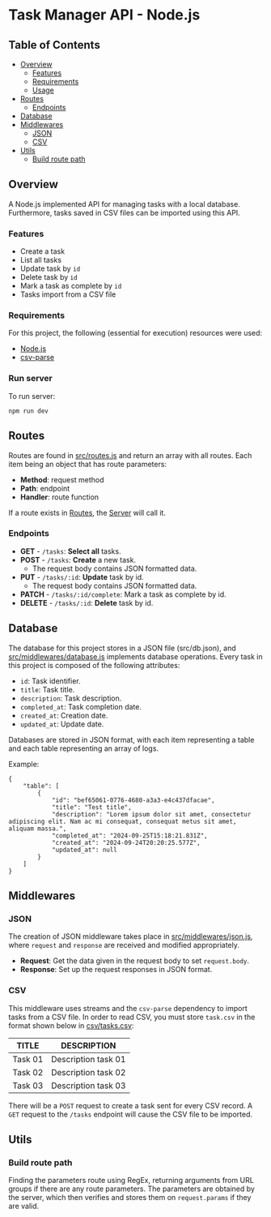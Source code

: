 # Task Manager API - Node.js

## Table of Contents
- [Overview](#overview)
    - [Features](#features)
    - [Requirements](#requirements)
    - [Usage](#run-server)
- [Routes](#routes)
    - [Endpoints](#endpoints)
- [Database](#database)
- [Middlewares](#middlewares)
    - [JSON](#json)
    - [CSV](#csv)
- [Utils](#utils)
    - [Build route path](#build-route-path)

## Overview

A Node.js implemented API for managing tasks with a local database. Furthermore, tasks saved in CSV files can be imported using this API.

### Features
- Create a task
- List all tasks
- Update task by `id`
- Delete task by `id`
- Mark a task as complete by `id`
- Tasks import from a CSV file

### Requirements
For this project, the following (essential for execution) resources were used:
 - [Node.js](https://nodejs.org/)
 - [csv-parse](https://csv.js.org/parse/)

### Run server

To run server:
```
npm run dev
```

## Routes

Routes are found in [src/routes.js](src/routes.js) and return an array with all routes. Each item being an object that has route parameters:

- **Method**: request method
- **Path**: endpoint
- **Handler**: route function

If a route exists in [Routes](src/routes.js), the [Server](src/server.js) will call it.

### Endpoints

- **GET** - `/tasks`: **Select all** tasks.
- **POST** - `/tasks`: **Create** a new task.
    - The request body contains JSON formatted data.
- **PUT** - `/tasks/:id`: **Update** task by id.
    - The request body contains JSON formatted data.
- **PATCH** - `/tasks/:id/complete`: Mark a task as complete by id.
- **DELETE** - `/tasks/:id`: **Delete** task by id.

## Database

The database for this project stores in a JSON file (src/db.json), and [src/middlewares/database.js](src/middlewares/database.js) implements database operations. Every task in this project is composed of the following attributes: 

- `id`: Task identifier.
- `title`: Task title.
- `description`: Task description.
- `completed_at`: Task completion date.
- `created_at`: Creation date.
- `updated_at`: Update date.

Databases are stored in JSON format, with each item representing a table and each table representing an array of logs.

Example:

```
{
    "table": [
        {
            "id": "bef65061-0776-4680-a3a3-e4c437dfacae",
            "title": "Test title",
            "description": "Lorem ipsum dolor sit amet, consectetur adipiscing elit. Nam ac mi consequat, consequat metus sit amet, aliquam massa.",
            "completed_at": "2024-09-25T15:18:21.831Z",
            "created_at": "2024-09-24T20:20:25.577Z",
            "updated_at": null
        }
    ]
}
```

## Middlewares

### JSON

The creation of JSON middleware takes place in [src/middlewares/json.js](src/middlewares/json.js), where `request` and `response` are received and modified appropriately.

- **Request**: Get the data given in the request body to set `request.body`.  
- **Response**: Set up the request responses in JSON format.

### CSV
This middleware uses streams and the `csv-parse` dependency to import tasks from a CSV file. In order to read CSV, you must store `task.csv` in the format shown below in [csv/tasks.csv](csv/tasks.csv):

| TITLE     | DESCRIPTION         |
|-----------| :-----------------: |
| Task 01   | Description task 01 | 
| Task 02   | Description task 02 |
| Task 03   | Description task 03 |

There will be a `POST` request to create a task sent for every CSV record. A `GET` request to the `/tasks` endpoint will cause the CSV file to be imported.

## Utils

### Build route path

Finding the parameters route using RegEx, returning arguments from URL groups if there are any route parameters. The parameters are obtained by the server, which then verifies and stores them on `request.params` if they are valid.


